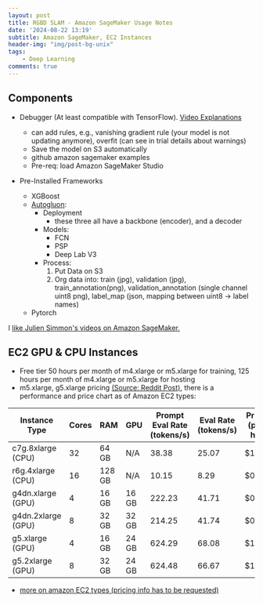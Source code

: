 ```yaml
---
layout: post
title: RGBD SLAM - Amazon SageMaker Usage Notes
date: '2024-08-22 13:19'
subtitle: Amazon SageMaker, EC2 Instances
header-img: "img/post-bg-unix"
tags:
    - Deep Learning
comments: true
---
```


## Components

- Debugger (At least compatible with TensorFlow). [Video Explanations](https://youtu.be/MqPdTj0Znwg)

    - can add rules, e.g., vanishing gradient rule (your model is not updating anymore), overfit (can see in trial details about warnings)
    - Save the model on S3 automatically
    - github amazon sagemaker  examples 
    - Pre-req: load Amazon SageMaker Studio

- Pre-Installed Frameworks
    - XGBoost
    - [Autogluon](https://docs.amazonaws.cn/sagemaker/latest/dg/semantic-segmentation.html): 
        - Deployment
            - these three all have a backbone (encoder), and a decoder
        - Models: 
            - FCN
            - PSP
            - Deep Lab V3
        - Process:
            1. Put Data on S3
            2. Org data into: train (jpg), validation (jpg), train_annotation(png), validation_annotation (single channel uint8 png), label_map (json, mapping between uint8 -> label names)
    - Pytorch

I [like Julien Simmon's videos on Amazon SageMaker.](https://www.youtube.com/watch?v=sOUhLiI85sU&list=PLJgojBtbsuc0E1JcQheqgHUUThahGXLJT&index=3)


## EC2 GPU & CPU Instances

- Free tier 50 hours per month of m4.xlarge or m5.xlarge for training, 125 hours per month of m4.xlarge or m5.xlarge for hosting
- m5.xlarge, g5.xlarge pricing  [(Source: Reddit Post)](https://www.reddit.com/r/LocalLLaMA/comments/1dclmwt/benchmarking_inexpensive_aws_instances/), there is a performance and price chart as of Amazon EC2 types:

| Instance Type      | Cores | RAM     | GPU         | Prompt Eval Rate (tokens/s) | Eval Rate (tokens/s) | Price (per hr) | Price (per mo) |
|--------------------|-------|---------|-------------|-----------------------------|----------------------|----------------|----------------|
| c7g.8xlarge (CPU)       | 32    | 64 GB   | N/A         | 38.38                       | 25.07                | $1.27          | $941.16        |
| r6g.4xlarge (CPU)      | 16    | 128 GB  | N/A         | 10.15                       | 8.29                 | $0.88          | $657.10        |
| g4dn.xlarge (GPU)      | 4     | 16 GB   | 16 GB       | 222.23                      | 41.71                | $0.58          | $434.50        |
| g4dn.2xlarge (GPU)      | 8     | 32 GB   | 32 GB       | 214.25                      | 41.74                | $0.84          | $621.24        |
| g5.xlarge (GPU)         | 4     | 16 GB   | 24 GB       | 624.29                      | 68.08                | $1.12          | $831.05        |
| g5.2xlarge (GPU)        | 8     | 32 GB   | 24 GB       | 624.48                      | 66.67                | $1.35          | $1,000.96      |

- [more on amazon EC2 types (pricing info has to be requested)](https://docs.aws.amazon.com/sagemaker/latest/dg/notebooks-available-instance-types.html)
